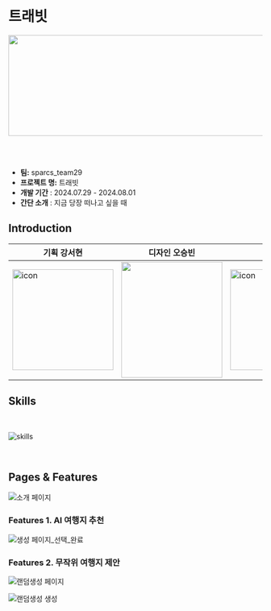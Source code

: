 # 트래빗

<img src="https://github.com/user-attachments/assets/275f99db-196d-4be9-9e46-e626436a4e47" width="800" height="200">

</br></br>

- **팀:** sparcs_team29
- **프로젝트 명:** 트래빗
- **개발 기간** : 2024.07.29 - 2024.08.01
- **간단 소개** : 지금 당장 떠나고 싶을 때

  
## Introduction
|기획 강서현|디자인 오승빈|FE 강한림|BE 이영재|
|------|---|---|--|
|<img width="200" height="200" alt="icon" src="https://github.com/user-attachments/assets/782bff1a-a6c4-407b-8967-c4bd540ba530">|<img src="https://github.com/user-attachments/assets/fd124949-5505-4923-aaea-6584359ecf4b"  width="200" height="230">|<img width="200" height="200" alt="icon" src="https://github.com/user-attachments/assets/782bff1a-a6c4-407b-8967-c4bd540ba530">|<img src="https://github.com/user-attachments/assets/4d4e81c4-2894-4e42-a88a-6076f2ce8c6d"  width="200" height="230">|

## Skills

</br>

![skills](https://github.com/user-attachments/assets/1f2c5e97-fe01-4a77-9faf-273a89544781)

</br>

## Pages & Features

![소개 페이지](https://github.com/user-attachments/assets/93220071-2c74-4e97-8986-5db631b1d343)


### Features 1. AI 여행지 추천

![생성 페이지_선택_완료](https://github.com/user-attachments/assets/e1b37c2d-a0db-4469-9386-df7fe8971aeb)

### Features 2. 무작위 여행지 제안

![랜덤생성 페이지](https://github.com/user-attachments/assets/cfd7991c-76db-422c-9d50-0cd1e04bfba8)

![랜덤생성 생성](https://github.com/user-attachments/assets/41be0e00-b6e4-4593-a2d2-025e3ffddb59)



